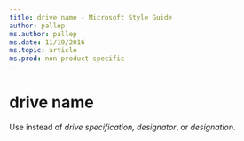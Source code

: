```yaml
---
title: drive name - Microsoft Style Guide
author: pallep
ms.author: pallep
ms.date: 11/19/2016
ms.topic: article
ms.prod: non-product-specific
---
```


# drive name

Use instead of *drive specification, designator*, or *designation*.
